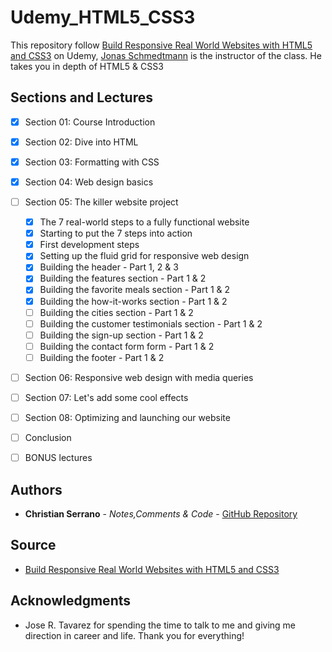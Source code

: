 # Udemy_HTML5_CSS3

This repository follow [Build Responsive Real World Websites with HTML5 and CSS3](https://www.udemy.com/design-and-develop-a-killer-website-with-html5-and-css3/) on Udemy, [Jonas Schmedtmann](https://www.udemy.com/user/jonasschmedtmann/) is the instructor of the class. He takes you in depth of HTML5 & CSS3

## Sections and Lectures

- [x] Section 01: Course Introduction
- [x] Section 02: Dive into HTML
- [x] Section 03: Formatting with CSS
- [x] Section 04: Web design basics
- [ ] Section 05: The killer website project
    - [x] The 7 real-world steps to a fully functional website
    - [x] Starting to put the 7 steps into action
    - [x] First development steps
    - [x] Setting up the fluid grid for responsive web design
    - [x] Building the header - Part 1, 2 & 3
    - [x] Building the features section - Part 1 & 2
    - [x] Building the favorite meals section - Part 1 & 2
    - [x] Building the how-it-works section - Part 1 & 2
    - [ ] Building the cities section - Part 1 & 2
    - [ ] Building the customer testimonials section - Part 1 & 2
    - [ ] Building the sign-up section - Part 1 & 2
    - [ ] Building the contact form form - Part 1 & 2
    - [ ] Building the footer - Part 1 & 2
- [ ] Section 06: Responsive web design with media queries
- [ ] Section 07: Let's add some cool effects
- [ ] Section 08: Optimizing and launching our website
- [ ] Conclusion
- [ ] BONUS lectures


## Authors

* **Christian Serrano** - *Notes,Comments & Code* - [GitHub Repository](https://github.com/561nano/Udemy_HTML5_CSS3)

## Source
* [Build Responsive Real World Websites with HTML5 and CSS3](https://www.udemy.com/design-and-develop-a-killer-website-with-html5-and-css3/)

## Acknowledgments


* Jose R. Tavarez for spending the time to talk to me and giving me direction in career and life. Thank you for everything!
